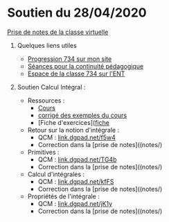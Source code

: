 # Soutien du 28/04/2020

[Prise de notes de la classe virtuelle](notes/)

1. Quelques liens utiles
   * [Progression 734 sur mon site](http://www.frederic-junier.org/TS2020/Progression/TS_2020.html)
   * [Séances pour la continuité pédagogique](https://frederic-junier.github.io/TS-2019-2020/)
   * [Espace de la classe 734 sur l'ENT](https://le-parc.ent.auvergnerhonealpes.fr/classes/classe-734/mathematiques/)

2. Soutien Calcul Intégral :
   * Ressources :
     * [Cours](http://frederic-junier.org/TS2020/Cours/TSCalculIntegralCours20V1-professeur-Web.pdf)
     * [corrigé des exemples du cours](../CalculIntegral/Corrige-Cours-CalculIntegralPartie2-2020.pdf)
     * [Fiche d'exercices]([fiche](https://frederic-junier.org/TS2020/Cours/TS-Exos-Integration2020-Fiche1-Web.pdf)
   * Retour sur la notion d'intégrale :
     * QCM : [link.dgpad.net/f5w4](link.dgpad.net/f5w4)
     * Correction dans la [prise de notes]((notes/)
   * Primitives :
     * QCM : [link.dgpad.net/TG4b](link.dgpad.net/TG4b)
     * Correction dans la [prise de notes]((notes/)
   * Calcul d'intégrales :
     * QCM : [link.dgpad.net/kfFS](link.dgpad.net/kfFS)
     * Correction dans la [prise de notes]((notes/)
   * Propriétés de l'intégrale :
     * QCM : [link.dgpad.net/jK1y](link.dgpad.net/jK1y)
     * Correction dans la [prise de notes]((notes/)
